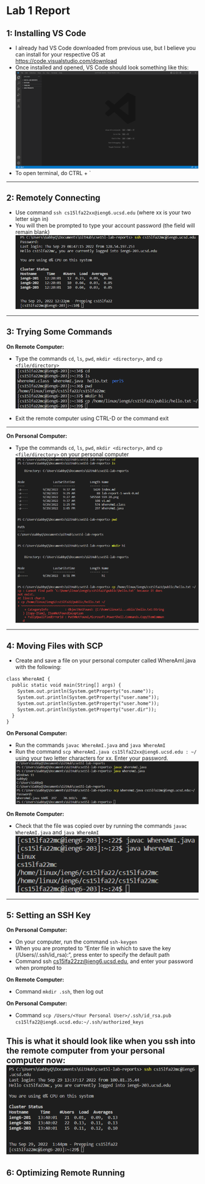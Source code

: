 # Lab 1 Report
## 1: Installing VS Code
- I already had VS Code downloaded from previous use, but I believe you can install for your respective OS at https://code.visualstudio.com/download 
- Once installed and opened, VS Code should look something like this:
![VS Code Starting Screen](img1.png)
- To open terminal, do CTRL + `
---

## 2: Remotely Connecting
- Use command `ssh cs15lfa22xx@ieng6.ucsd.edu` (where xx is your two letter sign in)
- You will then be prompted to type your account password (the field will remain blank)
  ![SSH](img2.png)
---

## 3: Trying Some Commands
**On Remote Computer:**
- Type the commands `cd`, `ls`, `pwd`, `mkdir <directory>`, and `cp <file/directory>`
![Commands on Remote Computer](img3.png)

- Exit the remote computer using CTRL-D or the command exit
---

**On Personal Computer:**
- Type the commands `cd`, `ls`, `pwd`, `mkdir <directory>`, and `cp <file/directory>` on your personal computer
![Commands on Personal Computer](img4.png)
---

## 4: Moving Files with SCP
- Create and save a file on your personal computer called WhereAmI.java with the following:
```
class WhereAmI {
  public static void main(String[] args) {
    System.out.println(System.getProperty("os.name"));
    System.out.println(System.getProperty("user.name"));
    System.out.println(System.getProperty("user.home"));
    System.out.println(System.getProperty("user.dir"));
  }
}
```

**On Personal Computer:**
- Run the commands `javac WhereAmI.java` and `java WhereAmI`
- Run the command `scp WhereAmI.java cs15lfa22xx@ieng6.ucsd.edu : ~/ `using your two letter characters for xx. Enter your password.
![](img6.png)

**On Remote Computer:**
- Check that the file was copied over by running the commands `javac WhereAmI.java` and `java WhereAmI`
![](img7.png)
---

## 5: Setting an SSH Key
**On Personal Computer:**
- On your computer, run the command `ssh-keygen`
- When you are prompted to “Enter file in which to save the key (/Users/<Your User>/.ssh/id_rsa):”, press enter to specify the default path
- Command ssh cs15lfa22zz@ieng6.ucsd.edu, and enter your password when prompted to

**On Remote Computer:**
- Command `mkdir .ssh`,  then log out

**On Personal Computer:**
- Command `scp /Users/<Your Personal User>/.ssh/id_rsa.pub cs15lfa22@ieng6.ucsd.edu:~/.ssh/authorized_keys`

This is what it should look like when you ssh into the remote computer from your personal computer now:
![](img8.png)
---

## 6: Optimizing Remote Running